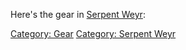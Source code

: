 Here's the gear in [Serpent
Weyr](:Category:_Serpent_Weyr.md "wikilink"):

[Category: Gear](Category:_Gear "wikilink") [Category: Serpent
Weyr](Category:_Serpent_Weyr "wikilink")
